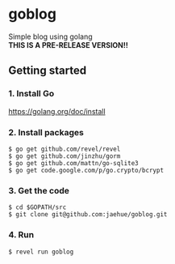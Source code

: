 # goblog

Simple blog using golang   
**THIS IS A PRE-RELEASE VERSION!!**

## Getting started

### 1. Install Go

https://golang.org/doc/install

### 2. Install packages

```
$ go get github.com/revel/revel
$ go get github.com/jinzhu/gorm
$ go get github.com/mattn/go-sqlite3
$ go get code.google.com/p/go.crypto/bcrypt
```

### 3. Get the code

```
$ cd $GOPATH/src
$ git clone git@github.com:jaehue/goblog.git
```

### 4. Run

```
$ revel run goblog
```

